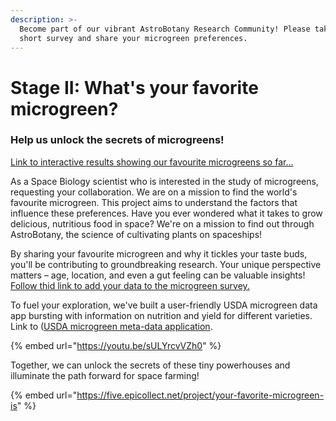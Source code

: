 ```yaml
---
description: >-
  Become part of our vibrant AstroBotany Research Community! Please take our
  short survey and share your microgreen preferences.
---
```


# Stage II: What's your favorite microgreen?

### Help us unlock the secrets of microgreens!

[Link to interactive results showing our favourite microgreens so far... ](https://gilroy-qlik.botany.wisc.edu/a/single/?appid=a612204d-8f95-4c3a-a651-1d7a8ef89af3\&opt=currsel,ctxmenu\&sheet=cf33d0fc-8704-4e57-94dc-d25a7c8d2b0a\&theme=NASA-theme)

As a Space Biology scientist who is interested in the study of microgreens, requesting your collaboration. We are on a mission to find the world's favourite microgreen. This project aims to understand the factors that influence these preferences. Have you ever wondered what it takes to grow delicious, nutritious food in space? We're on a mission to find out through AstroBotany, the science of cultivating plants on spaceships!

By sharing your favourite microgreen and why it tickles your taste buds, you'll be contributing to groundbreaking research. Your unique perspective matters – age, location, and even a gut feeling can be valuable insights!  [Follow thid link to add your data to the microgreen survey.](https://five.epicollect.net/project/your-favorite-microgreen-is)&#x20;

To fuel your exploration, we've built a user-friendly USDA microgreen data app bursting with information on nutrition and yield for different varieties. Link to ([USDA microgreen meta-data application](https://www.google.com/url?q=https%3A%2F%2Fastrobiology.botany.wisc.edu%2Feducation-outreach%2Fmicrogreendiversity\&sa=D\&sntz=1\&usg=AOvVaw2e4sc\_CKnrmUUEjB9puXDC).

{% embed url="https://youtu.be/sULYrcvVZh0" %}

Together, we can unlock the secrets of these tiny powerhouses and illuminate the path forward for space farming!

{% embed url="https://five.epicollect.net/project/your-favorite-microgreen-is" %}
